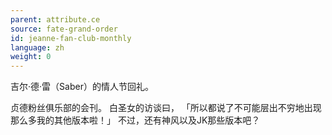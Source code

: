 ```yaml
---
parent: attribute.ce
source: fate-grand-order
id: jeanne-fan-club-monthly
language: zh
weight: 0
---
```


吉尔·德·雷（Saber）的情人节回礼。

贞德粉丝俱乐部的会刊。
白圣女的访谈曰，
「所以都说了不可能层出不穷地出现那么多我的其他版本啦！」
不过，还有神风以及JK那些版本吧？
